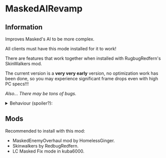 # MaskedAIRevamp

## Information
Improves Masked's AI to be more complex.

All clients must have this mode installed for it to work!

There are features that work together when installed with RugbugRedfern's SkinWalkers mod.

The current version is a **very very early** version, no optimization work has been done, so you may experience significant frame drops even with high PC specs!!!

*Also... There may be tons of bugs.*

<details>
  <summary>Behaviour (spoiler?):</summary>

* Aggressive
    * If you have a dropped shotgun, pick it up and shoot people.
    * If there is a player with a shotgun, attack with a shovel type item.

* Stealthy
    * No major features yet..

* Cunning
    * Hiding items in bushes
    * Call a fake dropship using the terminal

* Deceiving
    * Use terminal code
 </details>

## Mods
Recommended to install with this mod:

+ MaskedEnemyOverhaul mod by HomelessGinger.
+ Skinwalkers by RedbugRedfern.
+ LC Masked Fix mode in kuba6000.
